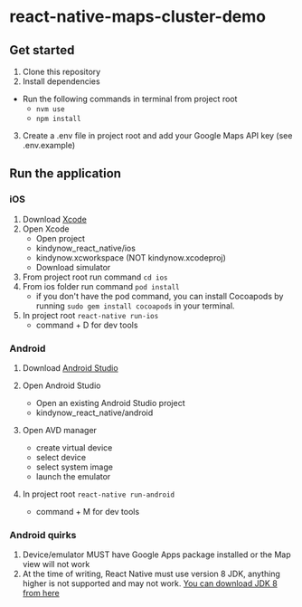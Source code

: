 # react-native-maps-cluster-demo

## Get started

1. Clone this repository
2. Install dependencies

- Run the following commands in terminal from project root
  - `nvm use`
  - `npm install`

3. Create a .env file in project root and add your Google Maps API key (see .env.example)

## Run the application

### iOS

1.  Download [Xcode](https://itunes.apple.com/au/app/xcode/id497799835?mt=12 'Download Xcode')
2.  Open Xcode
    - Open project
    - kindynow_react_native/ios
    - kindynow.xcworkspace (NOT kindynow.xcodeproj)
    - Download simulator
3.  From project root run command `cd ios`
4.  From ios folder run command `pod install`
    - if you don't have the pod command, you can install Cocoapods by running `sudo gem install cocoapods` in your terminal.
5.  In project root `react-native run-ios`
    - command + D for dev tools

### Android

1.  Download [Android Studio](https://developer.android.com/studio/ 'Download Android Studio')

2.  Open Android Studio

    - Open an existing Android Studio project
    - kindynow_react_native/android

3.  Open AVD manager

    - create virtual device
    - select device
    - select system image
    - launch the emulator

4.  In project root `react-native run-android`

    - command + M for dev tools

### Android quirks

1. Device/emulator MUST have Google Apps package installed or the Map view will not work
2. At the time of writing, React Native must use version 8 JDK, anything higher is not supported and may not work. [You can download JDK 8 from here](https://www.oracle.com/technetwork/java/javase/downloads/jdk8-downloads-2133151.html)
